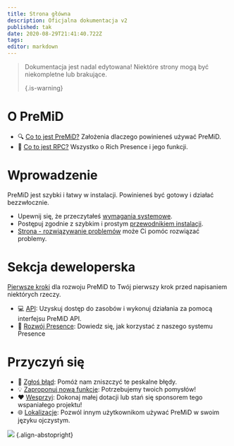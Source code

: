 ```yaml
---
title: Strona główna
description: Oficjalna dokumentacja v2
published: tak
date: 2020-08-29T21:41:40.722Z
tags:
editor: markdown
---
```


> Dokumentacja jest nadal edytowana! Niektóre strony mogą być niekompletne lub brakujące. 
> 
> {.is-warning}

# O PreMiD
- :mag: [Co to jest PreMiD?](/about) Założenia dlaczego powinieneś używać PreMiD.
- :link: [Co to jest RPC?](https://discordapp.com/rich-presence) Wszystko o Rich Presence i jego funkcji.

# Wprowadzenie

PreMiD jest szybki i łatwy w instalacji. Powinieneś być gotowy i działać bezzwłocznie.

- Upewnij się, że przeczytałeś [wymagania systemowe](/install/requirements).
- Postępuj zgodnie z szybkim i prostym [przewodnikiem instalacji](/install).
- [Strona - rozwiązywanie problemów](/troubleshooting) może Ci pomóc rozwiązać problemy.

# Sekcja deweloperska

[Pierwsze kroki](/dev) dla rozwoju PreMiD to Twój pierwszy krok przed napisaniem niektórych rzeczy.

- :computer: [API](/dev/api): Uzyskuj dostęp do zasobów i wykonuj działania za pomocą interfejsu PreMiD API.
- :wrench: [Rozwój Presence](/dev/presence): Dowiedz się, jak korzystać z naszego systemu Presence

# Przyczyń się
- :bug: [Zgłoś błąd](https://github.com/PreMiD): Pomóż nam zniszczyć te peskalne błędy.
- :bulb: [Zaproponuj nową funkcje](https://discord.premid.app/): Potrzebujemy twoich pomysłów!
- :heart: [Wesprzyj](https://www.patreon.com/Timeraa): Dokonaj małej dotacji lub stań się sponsorem tego wspaniałego projektu!
- :globe_with_meridians: [Lokalizacje](https://translate.premid.app): Pozwól innym użytkownikom używać PreMiD w swoim języku ojczystym.

![](https://beta.premid.app/img/logo.2b414dc2.gif) {.align-abstopright}